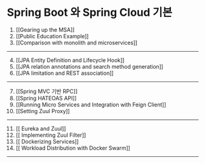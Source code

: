 Spring Boot 와 Spring Cloud 기본
===============

1. [[Gearing up the MSA]]
2. [[Public Education Example]]
3. [[Comparison with monolith and microservices]]
------
4. [[JPA Entity Definition and Lifecycle Hook]]
4. [[JPA relation annotations and search method generation]]
4. [[JPA limitation and REST association]]
----
7. [[Spring MVC 기반 RPC]]
7. [[Spring HATEOAS API]]
7. [[Running Micro Services and Integration with Feign Client]]
7. [[Setting Zuul Proxy]]
------
11. [[ Eureka and Zuul]]
11. [[ Implementing Zuul Filter]]
11. [[ Dockerizing Services]]
11. [[ Workload Distribution with Docker Swarm]]
------
